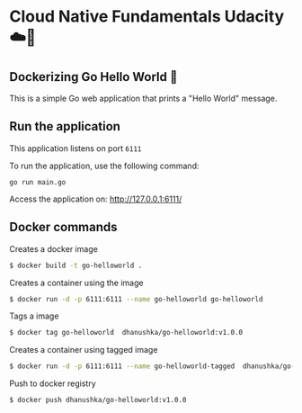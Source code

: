 # Cloud Native Fundamentals Udacity ☁️🔧

## Dockerizing Go Hello World 🐋

This is a simple Go web application that prints a "Hello World" message.

## Run the application

This application listens on port `6111`

To run the application, use the following command:
```
go run main.go
```

Access the application on: http://127.0.0.1:6111/


## Docker commands

Creates a docker image
```bash
$ docker build -t go-helloworld .
```

Creates a container using the image
```bash
$ docker run -d -p 6111:6111 --name go-helloworld go-helloworld
```

Tags a image
```bash
$ docker tag go-helloworld  dhanushka/go-helloworld:v1.0.0
```

Creates a container using tagged image
```bash
$ docker run -d -p 6111:6111 --name go-helloworld-tagged  dhanushka/go-helloworld:v1.0.0
```

Push to docker registry
```bash
$ docker push dhanushka/go-helloworld:v1.0.0
```
